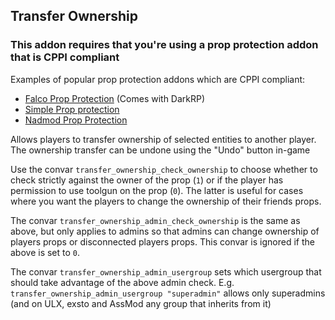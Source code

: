 ## Transfer Ownership ##

### This addon requires that you're using a prop protection addon that is CPPI compliant ###
Examples of popular prop protection addons which are CPPI compliant:
* [Falco Prop Protection](http://steamcommunity.com/sharedfiles/filedetails/?id=133537219) (Comes with DarkRP)
* [Simple Prop protection](http://steamcommunity.com/sharedfiles/filedetails/?id=145061455)
* [Nadmod Prop Protection](http://steamcommunity.com/sharedfiles/filedetails/?id=159298542)

Allows players to transfer ownership of selected entities to another player.
The ownership transfer can be undone using the "Undo" button in-game

Use the convar `transfer_ownership_check_ownership` to choose whether to check strictly against the owner of the prop (`1`) or if the player has permission to use toolgun on the prop (`0`). The latter is useful for cases where you want the players to change the ownership of their friends props.

The convar `transfer_ownership_admin_check_ownership` is the same as above, but only applies to admins so that admins can change ownership of players props or disconnected players props. This convar is ignored if the above is set to `0`.

The convar `transfer_ownership_admin_usergroup` sets which usergroup that should take advantage of the above admin check.
E.g. `transfer_ownership_admin_usergroup "superadmin"` allows only superadmins (and on ULX, exsto and AssMod any group that inherits from it)

